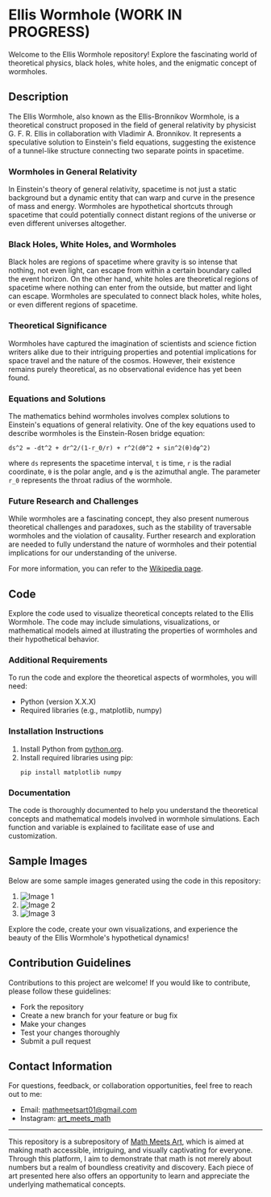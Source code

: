 # Ellis Wormhole (WORK IN PROGRESS)

Welcome to the Ellis Wormhole repository! Explore the fascinating world of theoretical physics, black holes, white holes, and the enigmatic concept of wormholes.

## Description

The Ellis Wormhole, also known as the Ellis-Bronnikov Wormhole, is a theoretical construct proposed in the field of general relativity by physicist G. F. R. Ellis in collaboration with Vladimir A. Bronnikov. It represents a speculative solution to Einstein's field equations, suggesting the existence of a tunnel-like structure connecting two separate points in spacetime.

### Wormholes in General Relativity

In Einstein's theory of general relativity, spacetime is not just a static background but a dynamic entity that can warp and curve in the presence of mass and energy. Wormholes are hypothetical shortcuts through spacetime that could potentially connect distant regions of the universe or even different universes altogether.

### Black Holes, White Holes, and Wormholes

Black holes are regions of spacetime where gravity is so intense that nothing, not even light, can escape from within a certain boundary called the event horizon. On the other hand, white holes are theoretical regions of spacetime where nothing can enter from the outside, but matter and light can escape. Wormholes are speculated to connect black holes, white holes, or even different regions of spacetime.

### Theoretical Significance

Wormholes have captured the imagination of scientists and science fiction writers alike due to their intriguing properties and potential implications for space travel and the nature of the cosmos. However, their existence remains purely theoretical, as no observational evidence has yet been found.

### Equations and Solutions

The mathematics behind wormholes involves complex solutions to Einstein's equations of general relativity. One of the key equations used to describe wormholes is the Einstein-Rosen bridge equation:

`ds^2 = -dt^2 + dr^2/(1-r_0/r) + r^2(dθ^2 + sin^2(θ)dφ^2)`

where `ds` represents the spacetime interval, `t` is time, `r` is the radial coordinate, `θ` is the polar angle, and `φ` is the azimuthal angle. The parameter `r_0` represents the throat radius of the wormhole.

### Future Research and Challenges

While wormholes are a fascinating concept, they also present numerous theoretical challenges and paradoxes, such as the stability of traversable wormholes and the violation of causality. Further research and exploration are needed to fully understand the nature of wormholes and their potential implications for our understanding of the universe.

For more information, you can refer to the [Wikipedia page](https://en.wikipedia.org/wiki/Wormhole).

## Code

Explore the code used to visualize theoretical concepts related to the Ellis Wormhole. The code may include simulations, visualizations, or mathematical models aimed at illustrating the properties of wormholes and their hypothetical behavior.

### Additional Requirements

To run the code and explore the theoretical aspects of wormholes, you will need:

- Python (version X.X.X)
- Required libraries (e.g., matplotlib, numpy)

### Installation Instructions

1. Install Python from [python.org](https://www.python.org/downloads/).
2. Install required libraries using pip:
    ```
    pip install matplotlib numpy
    ```

### Documentation

The code is thoroughly documented to help you understand the theoretical concepts and mathematical models involved in wormhole simulations. Each function and variable is explained to facilitate ease of use and customization.

## Sample Images

Below are some sample images generated using the code in this repository:

1. ![Image 1](image1.png)
2. ![Image 2](image2.png)
3. ![Image 3](image3.png)

Explore the code, create your own visualizations, and experience the beauty of the Ellis Wormhole's hypothetical dynamics!

## Contribution Guidelines

Contributions to this project are welcome! If you would like to contribute, please follow these guidelines:
- Fork the repository
- Create a new branch for your feature or bug fix
- Make your changes
- Test your changes thoroughly
- Submit a pull request

## Contact Information

For questions, feedback, or collaboration opportunities, feel free to reach out to me:
- Email: mathmeetsart01@gmail.com
- Instagram: [art_meets_math](https://www.instagram.com/art_meets_math/)

---

This repository is a subrepository of [Math Meets Art](https://www.instagram.com/art_meets_math/), which is aimed at making math accessible, intriguing, and visually captivating for everyone. Through this platform, I aim to demonstrate that math is not merely about numbers but a realm of boundless creativity and discovery. Each piece of art presented here also offers an opportunity to learn and appreciate the underlying mathematical concepts.
